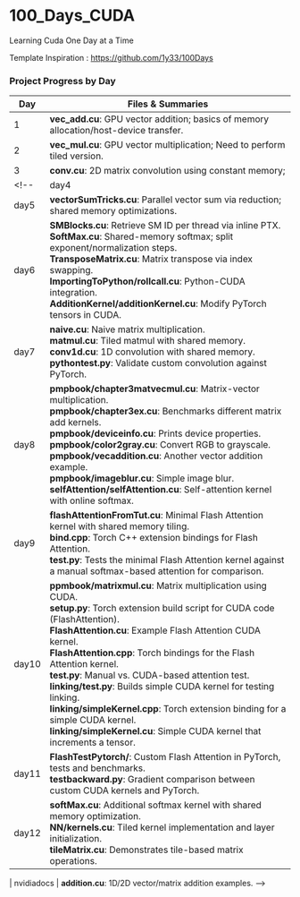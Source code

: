 # 100_Days_CUDA
Learning Cuda One Day at a Time

Template Inspiration : https://github.com/1y33/100Days

### Project Progress by Day
| Day   | Files & Summaries                                                                                                                                                                                                                          |
|-------|---------------------------------------------------------------------------------------------------------------------------------------------------------------------------------------------------------------------------------------|
| 1  | **vec_add.cu**: GPU vector addition; basics of memory allocation/host-device transfer.                                                                 |
| 2  | **vec_mul.cu**: GPU vector multiplication; Need to perform tiled version.                                                                           |
| 3  | **conv.cu**: 2D matrix convolution using constant memory;                    |
<!-- | day4  | **layerNorm.cu**: Layer normalization using shared memory; mean/variance computation.                                                                                                                                                |
| day5  | **vectorSumTricks.cu**: Parallel vector sum via reduction; shared memory optimizations.                                                                                                                                               |
| day6  | **SMBlocks.cu**: Retrieve SM ID per thread via inline PTX.<br>**SoftMax.cu**: Shared-memory softmax; split exponent/normalization steps.<br>**TransposeMatrix.cu**: Matrix transpose via index swapping.<br>**ImportingToPython/rollcall.cu**: Python-CUDA integration.<br>**AdditionKernel/additionKernel.cu**: Modify PyTorch tensors in CUDA. |
| day7  | **naive.cu**: Naive matrix multiplication.<br>**matmul.cu**: Tiled matmul with shared memory.<br>**conv1d.cu**: 1D convolution with shared memory.<br>**pythontest.py**: Validate custom convolution against PyTorch.                               |
| day8  | **pmpbook/chapter3matvecmul.cu**: Matrix-vector multiplication.<br>**pmpbook/chapter3ex.cu**: Benchmarks different matrix add kernels.<br>**pmpbook/deviceinfo.cu**: Prints device properties.<br>**pmpbook/color2gray.cu**: Convert RGB to grayscale.<br>**pmpbook/vecaddition.cu**: Another vector addition example.<br>**pmpbook/imageblur.cu**: Simple image blur.<br>**selfAttention/selfAttention.cu**: Self-attention kernel with online softmax. |
| day9  | **flashAttentionFromTut.cu**: Minimal Flash Attention kernel with shared memory tiling.<br>**bind.cpp**: Torch C++ extension bindings for Flash Attention.<br>**test.py**: Tests the minimal Flash Attention kernel against a manual softmax-based attention for comparison. |
| day10 | **ppmbook/matrixmul.cu**: Matrix multiplication using CUDA.<br>**setup.py**: Torch extension build script for CUDA code (FlashAttention).<br>**FlashAttention.cu**: Example Flash Attention CUDA kernel.<br>**FlashAttention.cpp**: Torch bindings for the Flash Attention kernel.<br>**test.py**: Manual vs. CUDA-based attention test.<br>**linking/test.py**: Builds simple CUDA kernel for testing linking.<br>**linking/simpleKernel.cpp**: Torch extension binding for a simple CUDA kernel.<br>**linking/simpleKernel.cu**: Simple CUDA kernel that increments a tensor. |
| day11 | **FlashTestPytorch/**: Custom Flash Attention in PyTorch, tests and benchmarks.<br>**testbackward.py**: Gradient comparison between custom CUDA kernels and PyTorch. |
| day12 | **softMax.cu**: Additional softmax kernel with shared memory optimization.<br>**NN/kernels.cu**: Tiled kernel implementation and layer initialization.<br>**tileMatrix.cu**: Demonstrates tile-based matrix operations. |

| nvidiadocs | **addition.cu**: 1D/2D vector/matrix addition examples.       -->